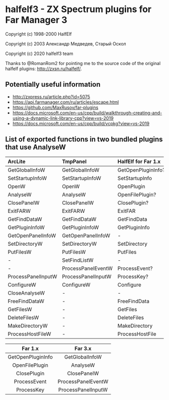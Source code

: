 # halfelf3 - ZX Spectrum plugins for Far Manager 3

Copyright (c) 1998-2000 HalfElf

Copyright (c) 2003 Александр Медведев, Старый Оскол

Copyright (c) 2020 halfelf3 team

Thanks to @RomanRom2 for pointing me to the source code
of the original halfelf plugins:
<http://zxsn.ru/halfelf/>.

## Potentially useful information

- <http://zxpress.ru/article.php?id=5075>
- <https://api.farmanager.com/ru/articles/escape.html>
- <https://github.com/MaxRusov/far-plugins>
- <https://docs.microsoft.com/en-us/cpp/build/walkthrough-creating-and-using-a-dynamic-link-library-cpp?view=vs-2019>
- <https://docs.microsoft.com/en-us/cpp/build/vcpkg?view=vs-2019>

## List of exported functions in two bundled plugins that use AnalyseW

| ArcLite          |TmpPanel          |HalfElf for Far 1.x |
|:-----------------|:-----------------|:-------------------|
|GetGlobalInfoW    |GetGlobalInfoW    |GetOpenPluginInfo?  |
|SetStartupInfoW   |SetStartupInfoW   |SetStartupInfo      |
|OpenW             |OpenW             |OpenPlugin          |
|AnalyseW          |AnalyseW          |OpenFilePlugin?     |
|ClosePanelW       |ClosePanelW       |ClosePlugin?        |
|ExitFARW          |ExitFARW          |ExitFAR             |
|GetFindDataW      |GetFindDataW      |GetFindData         |
|GetPluginInfoW    |GetPluginInfoW    |GetPluginInfo       |
|GetOpenPanelInfoW |GetOpenPanelInfoW | -                  |
|SetDirectoryW     |SetDirectoryW     |SetDirectory        |
|PutFilesW         |PutFilesW         |PutFiles            |
| -                |SetFindListW      | -                  |
| -                |ProcessPanelEventW|ProcessEvent?       |
|ProcessPanelInputW|ProcessPanelInputW|ProcessKey?         |
|ConfigureW        |ConfigureW        |Configure           |
|CloseAnalyseW     | -                | -                  |
|FreeFindDataW     | -                |FreeFindData        |
|GetFilesW         | -                |GetFiles            |
|DeleteFilesW      | -                |DeleteFiles         |
|MakeDirectoryW    | -                |MakeDirectory       |
|ProcessHostFileW  | -                |ProcessHostFile     |


| Far 1.x          | Far 3.x          |
|:----------------:|:----------------:|
|GetOpenPluginInfo |GetGlobalInfoW    |
|OpenFilePlugin    |AnalyseW          |
|ClosePlugin       |ClosePanelW       |
|ProcessEvent      |ProcessPanelEventW|
|ProcessKey        |ProcessPanelInputW|
